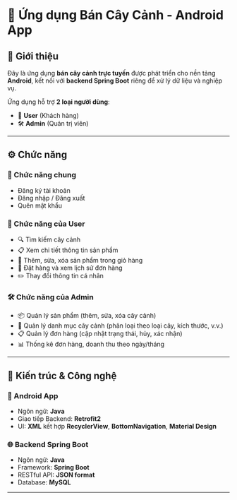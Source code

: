 # 🌿 Ứng dụng Bán Cây Cảnh - Android App

## 📱 Giới thiệu

Đây là ứng dụng **bán cây cảnh trực tuyến** được phát triển cho nền tảng **Android**, kết nối với **backend Spring Boot** riêng để xử lý dữ liệu và nghiệp vụ.

Ứng dụng hỗ trợ **2 loại người dùng**:

- 👤 **User** (Khách hàng)  
- 🛠️ **Admin** (Quản trị viên)

---

## ⚙️ Chức năng

### 🔐 Chức năng chung

- Đăng ký tài khoản  
- Đăng nhập / Đăng xuất  
- Quên mật khẩu  

### 👤 Chức năng của User

- 🔍 Tìm kiếm cây cảnh  
- 📋 Xem chi tiết thông tin sản phẩm  
- 🛒 Thêm, sửa, xóa sản phẩm trong giỏ hàng  
- 🧾 Đặt hàng và xem lịch sử đơn hàng  
- ✏️ Thay đổi thông tin cá nhân  

### 🛠️ Chức năng của Admin

- 📦 Quản lý sản phẩm (thêm, sửa, xóa cây cảnh)  
- 📂 Quản lý danh mục cây cảnh (phân loại theo loại cây, kích thước, v.v.)  
- 📋 Quản lý đơn hàng (cập nhật trạng thái, hủy, xác nhận)  
- 📊 Thống kê đơn hàng, doanh thu theo ngày/tháng  

---

## 🧱 Kiến trúc & Công nghệ

### 📲 Android App

- Ngôn ngữ: **Java**  
- Giao tiếp Backend: **Retrofit2**  
- UI: **XML** kết hợp **RecyclerView**, **BottomNavigation**, **Material Design**  

### 🌐 Backend Spring Boot

- Ngôn ngữ: **Java**  
- Framework: **Spring Boot**  
- RESTful API: **JSON format**  
- Database: **MySQL**  

---




